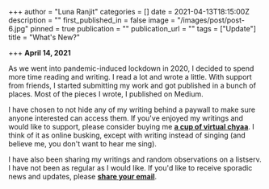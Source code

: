 +++
author = "Luna Ranjit"
categories = []
date = 2021-04-13T18:15:00Z
description = ""
first_published_in = false
image = "/images/post/post-6.jpg"
pinned = true
publication = ""
publication_url = ""
tags = ["Update"]
title = "What's New?"

+++
**April 14, 2021**

As we went into pandemic-induced lockdown in 2020, I decided to spend more time reading and writing. I read a lot and wrote a little. With support from friends, I started submitting my work and got published in a bunch of places. Most of the pieces I wrote, I published on Medium.

I have chosen to not hide any of my writing behind a paywall to make sure anyone interested can access them. If you've enjoyed my writings and would like to support, please consider buying me [**a cup of virtual chyaa**](https://www.buymeacoffee.com/lunaranjit). I think of it as online busking, except with writing instead of singing (and believe me, you don't want to hear me sing).

I have also been sharing my writings and random observations on a listserv. I have not been as regular as I would like. If you'd like to receive sporadic news and updates, please [**share your email**](http://tinyletter.com/LunaRanjit).